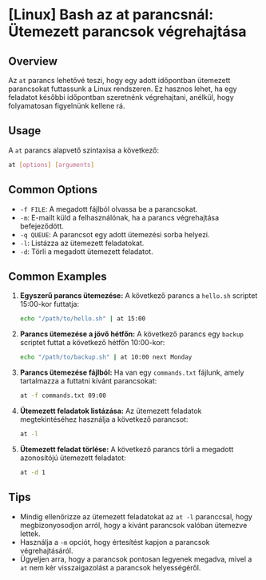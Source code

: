# [Linux] Bash az at parancsnál: Ütemezett parancsok végrehajtása

## Overview
Az `at` parancs lehetővé teszi, hogy egy adott időpontban ütemezett parancsokat futtassunk a Linux rendszeren. Ez hasznos lehet, ha egy feladatot későbbi időpontban szeretnénk végrehajtani, anélkül, hogy folyamatosan figyelnünk kellene rá.

## Usage
A `at` parancs alapvető szintaxisa a következő:

```bash
at [options] [arguments]
```

## Common Options
- `-f FILE`: A megadott fájlból olvassa be a parancsokat.
- `-m`: E-mailt küld a felhasználónak, ha a parancs végrehajtása befejeződött.
- `-q QUEUE`: A parancsot egy adott ütemezési sorba helyezi.
- `-l`: Listázza az ütemezett feladatokat.
- `-d`: Törli a megadott ütemezett feladatot.

## Common Examples
1. **Egyszerű parancs ütemezése:**
   A következő parancs a `hello.sh` scriptet 15:00-kor futtatja:
   ```bash
   echo "/path/to/hello.sh" | at 15:00
   ```

2. **Parancs ütemezése a jövő hétfőn:**
   A következő parancs egy `backup` scriptet futtat a következő hétfőn 10:00-kor:
   ```bash
   echo "/path/to/backup.sh" | at 10:00 next Monday
   ```

3. **Parancs ütemezése fájlból:**
   Ha van egy `commands.txt` fájlunk, amely tartalmazza a futtatni kívánt parancsokat:
   ```bash
   at -f commands.txt 09:00
   ```

4. **Ütemezett feladatok listázása:**
   Az ütemezett feladatok megtekintéséhez használja a következő parancsot:
   ```bash
   at -l
   ```

5. **Ütemezett feladat törlése:**
   A következő parancs törli a megadott azonosítójú ütemezett feladatot:
   ```bash
   at -d 1
   ```

## Tips
- Mindig ellenőrizze az ütemezett feladatokat az `at -l` paranccsal, hogy megbizonyosodjon arról, hogy a kívánt parancsok valóban ütemezve lettek.
- Használja a `-m` opciót, hogy értesítést kapjon a parancsok végrehajtásáról.
- Ügyeljen arra, hogy a parancsok pontosan legyenek megadva, mivel a `at` nem kér visszaigazolást a parancsok helyességéről.